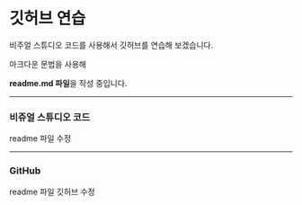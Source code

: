 # 깃허브 연습

비주얼 스튜디오 코드를 사용해서 깃허브를 연습해 보겠습니다.

마크다운 문법을 사용해

**readme.md 파일**을 작성 중입니다. 

---

### 비쥬얼 스튜디오 코드

readme 파일 수정

---

### GitHub

readme 파일 깃허브 수정
